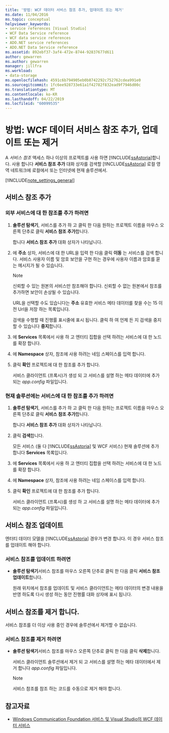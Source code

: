 ```yaml
---
title: '방법: WCF 데이터 서비스 참조 추가, 업데이트 또는 제거'
ms.date: 11/04/2016
ms.topic: conceptual
helpviewer_keywords:
- service references [Visual Studio]
- WCF Data Service reference
- WCF data service references
- ADO.NET service references
- ADO.NET Data Service reference
ms.assetid: 892ebf37-3af4-472e-8744-92837677d611
author: gewarren
ms.author: gewarren
manager: jillfra
ms.workload:
- data-storage
ms.openlocfilehash: 4591c6b794905eb0b8742292c752762cdea991e0
ms.sourcegitcommit: 1fc6ee928733e61a1f42782f832ead9f7946d00c
ms.translationtype: MT
ms.contentlocale: ko-KR
ms.lasthandoff: 04/22/2019
ms.locfileid: "60099535"
---
```

# <a name="how-to-add-update-or-remove-a-wcf-data-service-reference"></a>방법: WCF 데이터 서비스 참조 추가, 업데이트 또는 제거
A *서비스 참조* 액세스 하나 이상의 프로젝트를 사용 하면 [!INCLUDE[ssAstoria](../data-tools/includes/ssastoria_md.md)]합니다. 사용 합니다 **서비스 참조 추가** 대화 상자를 검색할 [!INCLUDE[ssAstoria](../data-tools/includes/ssastoria_md.md)] 로컬 영역 네트워크에 로컬에서 또는 인터넷에 현재 솔루션에서.

[!INCLUDE[note_settings_general](../data-tools/includes/note_settings_general_md.md)]

## <a name="add-a-service-reference"></a>서비스 참조 추가

### <a name="to-add-a-reference-to-an-external-service"></a>외부 서비스에 대 한 참조를 추가 하려면

1. **솔루션 탐색기**, 서비스를 추가 하 고 클릭 한 다음 원하는 프로젝트 이름을 마우스 오른쪽 단추로 클릭 **서비스 참조 추가**합니다.

     합니다 **서비스 참조 추가** 대화 상자가 나타납니다.

2. 에 **주소** 상자, 서비스에 대 한 URL을 입력 한 다음 클릭 **이동** 는 서비스를 검색 합니다. 서비스 사용자 이름 및 암호 보안을 구현 하는 경우에 사용자 이름과 암호를 묻는 메시지가 될 수 있습니다.

    > [!NOTE]
    >  신뢰할 수 있는 원본의 서비스만 참조해야 합니다. 신뢰할 수 없는 원본에서 참조를 추가하면 보안이 손상될 수 있습니다.

     URL을 선택할 수도 있습니다는 **주소** 유효한 서비스 메타 데이터를 찾을 수는 15 이전 Url을 저장 하는 목록입니다.

     검색을 수행할 때 진행률 표시줄에 표시 됩니다. 클릭 하 여 언제 든 지 검색을 중지할 수 있습니다 **중지**합니다.

3. 에 **Services** 목록에서 사용 하 고 엔터티 집합을 선택 하려는 서비스에 대 한 노드를 확장 합니다.

4. 에 **Namespace** 상자, 참조에 사용 하려는 네임 스페이스를 입력 합니다.

5. 클릭 **확인** 프로젝트에 대 한 참조를 추가 합니다.

     서비스 클라이언트 (프록시)가 생성 되 고 서비스를 설명 하는 메타 데이터에 추가 되는 *app.config* 파일입니다.

### <a name="to-add-a-reference-to-a-service-in-the-current-solution"></a>현재 솔루션에는 서비스에 대 한 참조를 추가 하려면

1. **솔루션 탐색기**, 서비스를 추가 하 고 클릭 한 다음 원하는 프로젝트 이름을 마우스 오른쪽 단추로 클릭 **서비스 참조 추가**합니다.

    합니다 **서비스 참조 추가** 대화 상자가 나타납니다.

2. 클릭 **검색**합니다.

    모든 서비스 (둘 다 [!INCLUDE[ssAstoria](../data-tools/includes/ssastoria_md.md)] 및 WCF 서비스) 현재 솔루션에 추가 합니다 **Services** 목록입니다.

3. 에 **Services** 목록에서 사용 하 고 엔터티 집합을 선택 하려는 서비스에 대 한 노드를 확장 합니다.

4. 에 **Namespace** 상자, 참조에 사용 하려는 네임 스페이스를 입력 합니다.

5. 클릭 **확인** 프로젝트에 대 한 참조를 추가 합니다.

    서비스 클라이언트 (프록시)를 생성 하 고 서비스를 설명 하는 메타 데이터에 추가 되는 *app.config* 파일입니다.

## <a name="update-a-service-reference"></a>서비스 참조 업데이트
 엔터티 데이터 모델을 [!INCLUDE[ssAstoria](../data-tools/includes/ssastoria_md.md)] 경우가 변경 합니다. 이 경우 서비스 참조를 업데이트 해야 합니다.

### <a name="to-update-a-service-reference"></a>서비스 참조를 업데이트 하려면

- **솔루션 탐색기**서비스 참조를 마우스 오른쪽 단추로 클릭 한 다음 클릭 **서비스 참조 업데이트**합니다.

     원래 위치에서 참조를 업데이트 및 서비스 클라이언트는 메타 데이터의 변경 내용을 반영 하도록 다시 생성 하는 동안 진행률 대화 상자에 표시 됩니다.

## <a name="remove-a-service-reference"></a>서비스 참조를 제거 합니다.
 서비스 참조를 더 이상 사용 중인 경우에 솔루션에서 제거할 수 없습니다.

### <a name="to-remove-a-service-reference"></a>서비스 참조를 제거 하려면

- **솔루션 탐색기**서비스 참조를 마우스 오른쪽 단추로 클릭 한 다음 클릭 **삭제**합니다.

     서비스 클라이언트 솔루션에서 제거 되 고 서비스를 설명 하는 메타 데이터에서 제거 합니다 *app.config* 파일입니다.

    > [!NOTE]
    >  서비스 참조를 참조 하는 코드를 수동으로 제거 해야 합니다.

## <a name="see-also"></a>참고자료

- [Windows Communication Foundation 서비스 및 Visual Studio의 WCF 데이터 서비스](../data-tools/windows-communication-foundation-services-and-wcf-data-services-in-visual-studio.md)